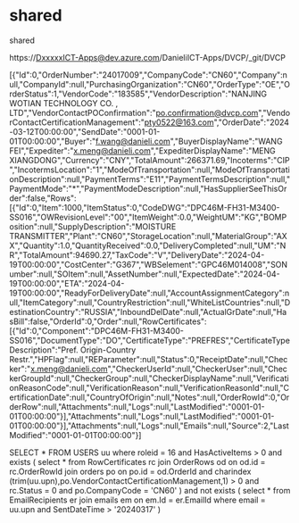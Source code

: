 # shared
shared

https://DxxxxxICT-Apps@dev.azure.com/DanieliICT-Apps/DVCP/_git/DVCP

[{"Id":0,"OrderNumber":"24017009","CompanyCode":"CN60","Company":null,"CompanyId":null,"PurchasingOrganization":"CN60","OrderType":"OE","OrderStatus":1,"VendorCode":"183585","VendorDescription":"NANJING WOTIAN TECHNOLOGY CO. , LTD","VendorContactPOConfirmation":"po.confirmation@dvcp.com","VendorContactCertificationManagement":"pty0522@163.com","OrderDate":"2024-03-12T00:00:00","SendDate":"0001-01-01T00:00:00","Buyer":"f.wang@danieli.com","BuyerDisplayName":"WANG FEI","Expediter":"x.meng@danieli.com","ExpediterDisplayName":"MENG XIANGDONG","Currency":"CNY","TotalAmount":266371.69,"Incoterms":"CIP","IncotermsLocation":"1","ModeOfTransportation":null,"ModeOfTransportationDescription":null,"PaymentTerms":"E11","PaymentTermsDescription":null,"PaymentMode":"*","PaymentModeDescription":null,"HasSupplierSeeThisOrder":false,"Rows":[{"Id":0,"Item":1000,"ItemStatus":0,"CodeDWG":"DPC46M-FH31-M3400-SS016","OWRevisionLevel":"00","ItemWeight":0.0,"WeightUM":"KG","BOMPosition":null,"SupplyDescription":"MOISTURE TRANSMITTER","Plant":"CN60","StorageLocation":null,"MaterialGroup":"AXX","Quantity":1.0,"QuantityReceived":0.0,"DeliveryCompleted":null,"UM":"NR","TotalAmount":94690.27,"TaxCode":"V","DeliveryDate":"2024-04-19T00:00:00","CostCenter":"G367","WBSelement":"GPC46M014008","SONumber":null,"SOItem":null,"AssetNumber":null,"ExpectedDate":"2024-04-19T00:00:00","ETA":"2024-04-19T00:00:00","ReadyForDeliveryDate":null,"AccountAssignmentCategory":null,"ItemCategory":null,"CountryRestriction":null,"WhiteListCountries":null,"DestinationCountry":"RUSSIA","InboundDelDate":null,"ActualGrDate":null,"HasBill":false,"OrderId":0,"Order":null,"RowCertificates":[{"Id":0,"Component":"DPC46M-FH31-M3400-SS016","DocumentType":"DO","CertificateType":"PREFRES","CertificateTypeDescription":"Pref. Origin-Country Restr.","HPFlag":null,"REParameter":null,"Status":0,"ReceiptDate":null,"Checker":"x.meng@danieli.com","CheckerUserId":null,"CheckerUser":null,"CheckerGroupId":null,"CheckerGroup":null,"CheckerDisplayName":null,"VerificationReasonCode":null,"VerificationReason":null,"VerificationReasonId":null,"CertificationDate":null,"CountryOfOrigin":null,"Notes":null,"OrderRowId":0,"OrderRow":null,"Attachments":null,"Logs":null,"LastModified":"0001-01-01T00:00:00"}],"Attachments":null,"Logs":null,"LastModified":"0001-01-01T00:00:00"}],"Attachments":null,"Logs":null,"Emails":null,"Source":2,"LastModified":"0001-01-01T00:00:00"}]

SELECT *
FROM USERS    uu
where roleid = 16
and HasActiveItems > 0
and exists (
select *
from RowCertificates rc
join OrderRows od 
on od.id = rc.OrderRowId
join orders po
on po.id = od.OrderId
and charindex (trim(uu.upn),po.VendorContactCertificationManagement,1) > 0
and rc.Status = 0
and po.CompanyCode = 'CN60'
)
and not exists (
select *
from EmailRecipients er
join emails em 
on em.Id = er.EmailId
where email = uu.upn
and SentDateTime > '20240317'
)

